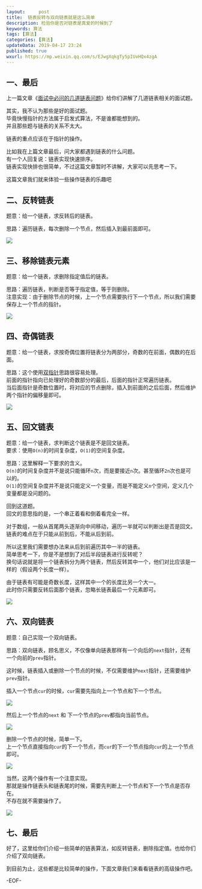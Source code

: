```yaml
---   
layout:     post  
title:  链表反转与双向链表就是这么简单    
description: 检验你是否对链表是真爱的时候到了  
keywords: 算法  
tags: [算法]    
categories: [算法]  
updateData: 2019-04-17 23:24   
published: true 
wxurl: https://mp.weixin.qq.com/s/EJwgXqkgTy5pIUvHQx4zgA  
---  
```



## 一、最后  


上一篇文章《[面试中必问的几道链表问题](https://mp.weixin.qq.com/s/2tT4j-ePNeoktqkVNvAqJQ)》给你们讲解了几道链表相关的面试题。  


其实，我不认为那些是好的面试题。  
毕竟快慢指针的方法属于启发式算法，不是谁都能想到的。  
并且那些题与链表的关系不太大。  


链表的重点应该在于指针的操作。  


比如我在上篇文章最后，问大家都遇到链表的什么问题。  
有一个人回复说：链表实现快速排序。  
链表实现快排也很简单，不过这篇文章暂时不讲解，大家可以先思考一下。  


这篇文章我们就来体验一些操作链表的乐趣吧


## 二、反转链表  


题意：给一个链表，求反转后的链表。  


思路：遍历链表，每次删除一个节点，然后插入到最前面即可。  


![](http://res.tiankonguse.com/images/2019/04/16/some-link-problem-001.png)  


## 三、移除链表元素  


题意：给一个链表，求删除指定值后的链表。  


思路：遍历链表，判断是否等于指定值，等于则删除。  
注意实现：由于删除节点的时候，上一个节点需要执行下一个节点，所以我们需要保存上一个节点的指针。  


![](http://res.tiankonguse.com/images/2019/04/16/some-link-problem-002.png)  


## 四、奇偶链表  


题意：给一个链表，求按奇偶位置将链表分为两部分，奇数的在前面，偶数的在后面。  


思路：这个使用[双指针](https://mp.weixin.qq.com/s/w6HdSIOEHJRnTCQp1wkZDQ)思路很容易处理。  
前面的指针指向已处理好的奇数部分的最后，后面的指针正常遍历链表。  
当后面指针是奇数位置时，将对应的节点删除，插入到前面的之后后面，然后维护两个指针的偏移量即可。  


![](http://res.tiankonguse.com/images/2019/04/16/some-link-problem-003.png)  


## 五、回文链表  


题意：给一个链表，求判断这个链表是不是回文链表。  
要求：使用`O(n)`的时间复杂度，`O(1)`的空间复杂度。  


思路：这里解释一下要求的含义。  
`O(n)`的时间复杂度并不是说只能循环`n`次，而是要接近`n`次。甚至循环`2n`次也是可以的。  
`O(1)`的空间复杂度并不是说只能定义一个变量，而是不能定义`n`个空间，定义几个变量都是没问题的。  


回到这道题。  
回文的意思指的是，一个串正着看和倒着看完全一样。  


对于数组，一般从首尾两头逐渐向中间移动，遍历一半就可以判断出是否是回文。  
链表的难点在于只能从前到后，不能从后到前。  


所以这里我们需要想办法来从后到前遍历其中一半的链表。  
简单思考一下，你是不是想到了对后半段链表进行反转呢？  
换句话说就是将一个链表拆分为两个链表，然后反转其中一个，他们对比应该是一样的（假设两个长度一样）。  


由于链表有可能是奇数长度，这样其中一个的长度比另一个大一。  
此时你只需要反转后面那个链表，忽略长链表最后一个元素即可。  


![](http://res.tiankonguse.com/images/2019/04/16/some-link-problem-004.png)


## 六、双向链表  


题意：自己实现一个双向链表。  


思路：双向链表，顾名思义，不仅像单向链表那样有一个向后的`next`指针，还有一个向前的`prev`指针。  


这时候，链表插入或删除一个节点的时候，不仅需要维护`next`指针，还需要维护`prev`指针。  


插入一个节点`cur`的时候，`cur`需要先指向上一个节点和下一个节点。  


![](http://res.tiankonguse.com/images/2019/04/16/some-link-problem-005.png)  


然后上一个节点的`next` 和 下一个节点的`prev`都指向当前节点。  


![](http://res.tiankonguse.com/images/2019/04/16/some-link-problem-006.png)  


删除一个节点的时候，简单一下。  
上一个节点直接指向`cur`的下一个节点，而`cur`的下一个节点指向`cur`的上一个节点即可。  


![](http://res.tiankonguse.com/images/2019/04/16/some-link-problem-007.png)  


当然，这两个操作有一个注意实现。  
那就是操作链表头和链表尾的时候，需要先判断上一个节点和下一个节点是否存在。  
不存在就不需要操作了。  


![](http://res.tiankonguse.com/images/2019/04/16/some-link-problem-008.png)  


## 七、最后  


好了，这里给你们介绍一些简单的链表算法，如反转链表，删除指定值。也给你们介绍了双向链表。  


到目前为止，这些都是比较简单的操作，下面文章我们来看看链表的高级操作吧。  


-EOF-  


